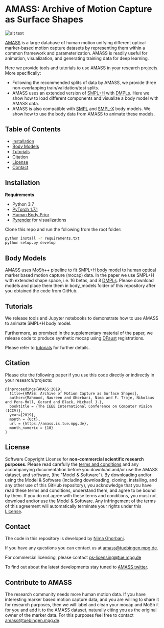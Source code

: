 # AMASS: Archive of Motion Capture as Surface Shapes

![alt text](../support_data/github_data/datasets_preview.png "Samples of bodies in AMASS recovered from Motion Capture sequences")

[AMASS](http://amass.is.tue.mpg.de) is a large database of human motion unifying different optical marker-based motion capture datasets by representing them within a common framework and parameterization.
AMASS is readily useful for animation, visualization, and generating training data for deep learning.

Here we provide tools and tutorials to use AMASS in your research projects. More specifically:

- Following the recommended splits of data by AMASS, we provide three non-overlapping train/validation/test splits.
- AMASS uses an extended version of [SMPL+H](http://mano.is.tue.mpg.de/) with [DMPLs](https://smpl.is.tue.mpg.de/).
  Here we show how to load different components and visualize a body model with AMASS data.
- AMASS is also compatible with [SMPL](http://smpl.is.tue.mpg.de) and [SMPL-X](https://smpl-x.is.tue.mpg.de/) body models.
  We show how to use the body data from AMASS to animate these models.

## Table of Contents

* [Installation](#installation)
* [Body Models](#body-models)
* [Tutorials](#tutorials)
* [Citation](#citation)
* [License](#license)
* [Contact](#contact)

## Installation

**Requirements**

- Python 3.7
- [PyTorch 1.7.1](https://pytorch.org/get-started)
- [Human Body Prior](https://github.com/nghorbani/human_body_prior)
- [Pyrender](https://pyrender.readthedocs.io/en/latest/install/index.html#osmesa) for visualizations

Clone this repo and run the following from the root folder:

```bash
python install -r requirements.txt
python setup.py develop
```

## Body Models

AMASS uses [MoSh++](https://amass.is.tue.mpg.de) pipeline to fit [SMPL+H body model](https://mano.is.tue.mpg.de/)
to human optical marker based motion capture (mocap) data.
In the paper we use SMPL+H with extended shape space, i.e. 16 betas, and 8 [DMPLs](https://smpl.is.tue.mpg.de/).
Please download models and place them them in body_models folder of this repository after you obtained the code from GitHub.

## Tutorials

We release tools and Jupyter notebooks to demonstrate how to use AMASS to animate SMPL+H body model.

Furthermore, as promised in the supplementary material of the paper, we release code to produce synthetic mocap using
[DFaust](http://dfaust.is.tue.mpg.de) registrations.

Please refer to [tutorials](/notebooks) for further details.

## Citation

Please cite the following paper if you use this code directly or indirectly in your research/projects:

```
@inproceedings{AMASS:2019,
  title={AMASS: Archive of Motion Capture as Surface Shapes},
  author={Mahmood, Naureen and Ghorbani, Nima and F. Troje, Nikolaus and Pons-Moll, Gerard and Black, Michael J.},
  booktitle = {The IEEE International Conference on Computer Vision (ICCV)},
  year={2019},
  month = {Oct},
  url = {https://amass.is.tue.mpg.de},
  month_numeric = {10}
}
```

## License

Software Copyright License for **non-commercial scientific research purposes**.
Please read carefully the [terms and conditions](./LICENSE)
and any accompanying documentation before you download and/or use the AMASS dataset, and software, (the "Model & Software").
By downloading and/or using the Model & Software
(including downloading, cloning, installing, and any other use of this GitHub repository),
you acknowledge that you have read these terms and conditions, understand them,
and agree to be bound by them. If you do not agree with these terms and conditions,
you must not download and/or use the Model & Software.
Any infringement of the terms of this agreement will automatically terminate your rights under this [License](./LICENSE).

## Contact

The code in this repository is developed by [Nima Ghorbani](https://nghorbani.github.io/).

If you have any questions you can contact us at [amass@tuebingen.mpg.de](mailto:amass@tuebingen.mpg.de).

For commercial licensing, please contact [ps-licensing@tue.mpg.de](mailto:ps-licensing@tue.mpg.de)

To find out about the latest developments stay tuned to [AMASS twitter](https://twitter.com/mocap_amass).

## Contribute to AMASS

The research community needs more human motion data.
If you have interesting marker based motion capture data, and you are willing to share it for research purposes,
then we will label and clean your mocap and MoSh it for you and add it to the AMASS dataset,
naturally citing you as the original owner of the marker data.
For this purposes feel free to contact [amass@tuebingen.mpg.de](mailto:amass@tuebingen.mpg.de).

